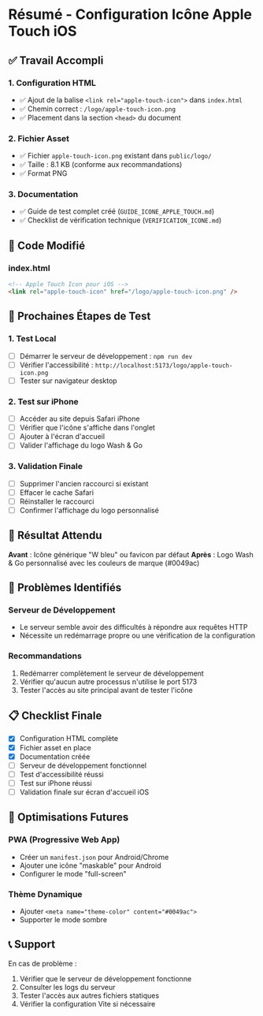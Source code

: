 # Résumé - Configuration Icône Apple Touch iOS

## ✅ Travail Accompli

### 1. Configuration HTML
- ✅ Ajout de la balise `<link rel="apple-touch-icon">` dans `index.html`
- ✅ Chemin correct : `/logo/apple-touch-icon.png`
- ✅ Placement dans la section `<head>` du document

### 2. Fichier Asset
- ✅ Fichier `apple-touch-icon.png` existant dans `public/logo/`
- ✅ Taille : 8.1 KB (conforme aux recommandations)
- ✅ Format PNG

### 3. Documentation
- ✅ Guide de test complet créé (`GUIDE_ICONE_APPLE_TOUCH.md`)
- ✅ Checklist de vérification technique (`VERIFICATION_ICONE.md`)

## 🔧 Code Modifié

### index.html
```html
<!-- Apple Touch Icon pour iOS -->
<link rel="apple-touch-icon" href="/logo/apple-touch-icon.png" />
```

## 📱 Prochaines Étapes de Test

### 1. Test Local
- [ ] Démarrer le serveur de développement : `npm run dev`
- [ ] Vérifier l'accessibilité : `http://localhost:5173/logo/apple-touch-icon.png`
- [ ] Tester sur navigateur desktop

### 2. Test sur iPhone
- [ ] Accéder au site depuis Safari iPhone
- [ ] Vérifier que l'icône s'affiche dans l'onglet
- [ ] Ajouter à l'écran d'accueil
- [ ] Valider l'affichage du logo Wash & Go

### 3. Validation Finale
- [ ] Supprimer l'ancien raccourci si existant
- [ ] Effacer le cache Safari
- [ ] Réinstaller le raccourci
- [ ] Confirmer l'affichage du logo personnalisé

## 🎯 Résultat Attendu

**Avant** : Icône générique "W bleu" ou favicon par défaut
**Après** : Logo Wash & Go personnalisé avec les couleurs de marque (#0049ac)

## 🚨 Problèmes Identifiés

### Serveur de Développement
- Le serveur semble avoir des difficultés à répondre aux requêtes HTTP
- Nécessite un redémarrage propre ou une vérification de la configuration

### Recommandations
1. Redémarrer complètement le serveur de développement
2. Vérifier qu'aucun autre processus n'utilise le port 5173
3. Tester l'accès au site principal avant de tester l'icône

## 📋 Checklist Finale

- [x] Configuration HTML complète
- [x] Fichier asset en place
- [x] Documentation créée
- [ ] Serveur de développement fonctionnel
- [ ] Test d'accessibilité réussi
- [ ] Test sur iPhone réussi
- [ ] Validation finale sur écran d'accueil iOS

## 🔄 Optimisations Futures

### PWA (Progressive Web App)
- Créer un `manifest.json` pour Android/Chrome
- Ajouter une icône "maskable" pour Android
- Configurer le mode "full-screen"

### Thème Dynamique
- Ajouter `<meta name="theme-color" content="#0049ac">`
- Supporter le mode sombre

## 📞 Support

En cas de problème :
1. Vérifier que le serveur de développement fonctionne
2. Consulter les logs du serveur
3. Tester l'accès aux autres fichiers statiques
4. Vérifier la configuration Vite si nécessaire
